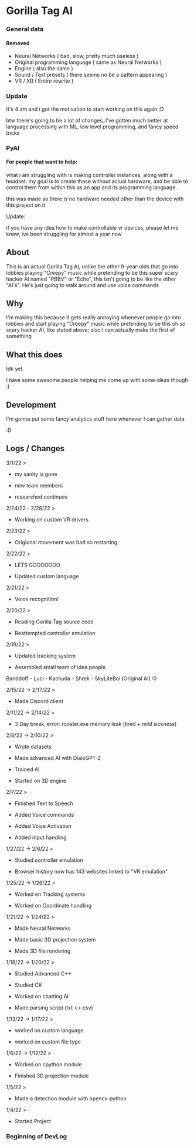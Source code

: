# Gorilla Tag AI

### General data

#### Removed

* Neural Networks ( bad, slow, pretty much useless )
* Original programming language ( same as Neural Networks )
* Engine ( also the same )
* Sound / Text presets ( there seems no be a pattern appearing )
* VR / XR ( Entire rewrite )

### Update

It's 4 am and i got the motivation to start working on this again :D

btw there's going to be a lot of changes, I've gotten much better at language processing with ML, low level programming, and fancy speed tricks

### PyAI

#### For people that want to help:

what i am struggling with is making controller instances, along with a headset. my goal is to create these without actual hardware, and be able to control them from within this as an app and its programming language.

this was made so there is no hardware needed other than the device with this project on it

Update:

if you have any idea how to make controllable vr devices, please let me know, ive been struggling for almost a year now

About
---

This is an actual Gorilla Tag AI, unlike the other 9-year-olds that go into lobbies playing "Creepy" music while pretending to be this super scary hacker AI named "PBBV" or "Echo", this isn't going to be like the other "AI's". He's just going to walk around and use voice commands

Why
---
I'm making this because it gets really annoying whenever people go into lobbies and start playing "Creepy" music while pretending to be this oh so scary hacker AI, like stated above; also I can actually make the first of something

What this does
---
Idk yet.

I have some awesome people helping me come up with some ideas though :)

Development
---
I'm gonna put some fancy analytics stuff here whenever I can gather data

:D

Logs / Changes
---
3/1/22 >

* my sanity is gone

* new team members

* researched continues

2/24/22 - 2/28/22 >

* Working on custom VR drivers

2/23/22 >

* Origional movement was bad so restarting

2/22/22 >

* LETS GOOOOOOO

* Updated custom language

2/21/22 >

* Voice recognition!

2/20/22 >

* Reading Gorilla Tag source code

* Reattempted controller emulation

2/19/22 >

* Updated tracking system

* Assembled small team of idea people

Banddoff - Luci - Kachuda - Shrek - SkyLiteBoi (Original AI) :0

2/15/22 -> 2/17/22 >

* Made Discord client

2/11/22 -> 2/14/22 >

* 3 Day break, error: rooster.exe memory leak (tired + mild sickness)

2/8/22 -> 2/10/22 >

* Wrote datasets

* Made advanced AI with DialoGPT-2

* Trained AI

* Started on 3D engine

2/7/22 >

* Finished Text to Speech

* Added Voice commands

* Added Voice Activation

* Added input handling

1/27/22 -> 2/6/22 >

* Studied controller emulation

* Browser history now has 143 websites linked to "VR emulation"

1/25/22 -> 1/26/22 >

* Worked on Tracking systems

* Worked on Coordinate handling

1/21/22 -> 1/24/22 >

* Made Neural Networks

* Made basic 3D projection system

* Made 3D file rendering

1/18/22 -> 1/20/22 >

* Studied Advanced C++

* Studied C#

* Worked on chatting AI

* Made parsing script (txt <-> csv)

1/13/22 -> 1/17/22 >

* worked on custom language

* worked on custom file type

1/6/22 -> 1/12/22 >

* Worked on cpython module

* Finished 3D projection module

1/5/22 > 

* Made a detection module with opencv-python

1/4/22 >

* Started Project

### Beginning of DevLog
